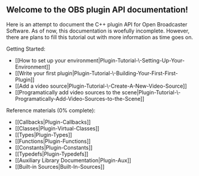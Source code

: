 Welcome to the OBS plugin API documentation!
-----

Here is an attempt to document the C++ plugin API for Open Broadcaster Software. As of now, this documentation is woefully incomplete. However, there are plans to fill this tutorial out with more information as time goes on.

Getting Started:
* [[How to set up your environment|Plugin-Tutorial-\\-Setting-Up-Your-Environment]]
* [[Write your first plugin|Plugin-Tutorial-\\-Building-Your-First-First-Plugin]]
* [[Add a video source|Plugin-Tutorial-\\-Create-A-New-Video-Source]]
* [[Programatically add video sources to the scene|Plugin-Tutorial-\\-Programatically-Add-Video-Sources-to-the-Scene]]

Reference materials (0% complete):
* [[Callbacks|Plugin-Callbacks]]
* [[Classes|Plugin-Virtual-Classes]]
* [[Types|Plugin-Types]]
* [[Functions|Plugin-Functions]]
* [[Constants|Plugin-Constants]]
* [[Typedefs|Plugin-Typedefs]]
* [[Auxiliary Library Documentation|Plugin-Aux]]
* [[Built-in Sources|Built-In-Sources]]